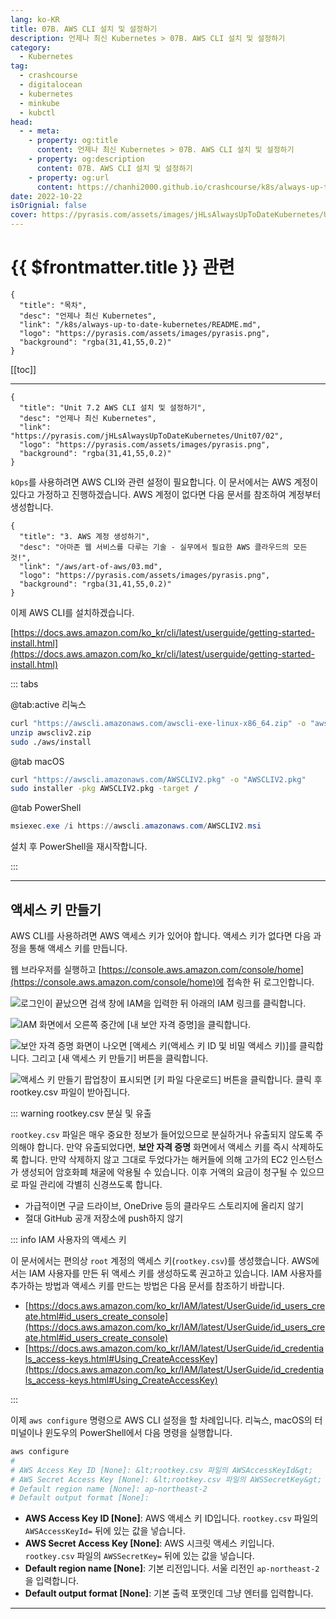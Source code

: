 ```yaml
---
lang: ko-KR
title: 07B. AWS CLI 설치 및 설정하기
description: 언제나 최신 Kubernetes > 07B. AWS CLI 설치 및 설정하기
category:
  - Kubernetes
tag:
  - crashcourse
  - digitalocean
  - kubernetes
  - minkube
  - kubctl
head:
  - - meta:
    - property: og:title
      content: 언제나 최신 Kubernetes > 07B. AWS CLI 설치 및 설정하기
    - property: og:description
      content: 07B. AWS CLI 설치 및 설정하기
    - property: og:url
      content: https://chanhi2000.github.io/crashcourse/k8s/always-up-to-date-kubernetes/07B.html
date: 2022-10-22
isOrignial: false
cover: https://pyrasis.com/assets/images/jHLsAlwaysUpToDateKubernetes/Unit07/1.png
---
```


# {{ $frontmatter.title }} 관련

```component VPCard
{
  "title": "목차",
  "desc": "언제나 최신 Kubernetes",
  "link": "/k8s/always-up-to-date-kubernetes/README.md",
  "logo": "https://pyrasis.com/assets/images/pyrasis.png",
  "background": "rgba(31,41,55,0.2)"
}
```

[[toc]]

---

```component VPCard
{
  "title": "Unit 7.2 AWS CLI 설치 및 설정하기",
  "desc": "언제나 최신 Kubernetes",
  "link": "https://pyrasis.com/jHLsAlwaysUpToDateKubernetes/Unit07/02",
  "logo": "https://pyrasis.com/assets/images/pyrasis.png",
  "background": "rgba(31,41,55,0.2)"
}
```

`kOps`를 사용하려면 AWS CLI와 관련 설정이 필요합니다. 이 문서에서는 AWS 계정이 있다고 가정하고 진행하겠습니다. AWS 계정이 없다면 다음 문서를 참조하여 계정부터 생성합니다.

```component VPCard
{
  "title": "3. AWS 계정 생성하기",
  "desc": "아마존 웹 서비스를 다루는 기술 - 실무에서 필요한 AWS 클라우드의 모든 것!",
  "link": "/aws/art-of-aws/03.md",
  "logo": "https://pyrasis.com/assets/images/pyrasis.png",
  "background": "rgba(31,41,55,0.2)"
}
```

이제 AWS CLI를 설치하겠습니다.

[https://docs.aws.amazon.com/ko_kr/cli/latest/userguide/getting-started-install.html](https://docs.aws.amazon.com/ko_kr/cli/latest/userguide/getting-started-install.html)

::: tabs

@tab:active <FontIcon icon="fa-brands fa-linux"/>리눅스

```sh
curl "https://awscli.amazonaws.com/awscli-exe-linux-x86_64.zip" -o "awscliv2.zip"
unzip awscliv2.zip
sudo ./aws/install
```

@tab <FontIcon icon="iconfont icon-macos"/>macOS

```sh
curl "https://awscli.amazonaws.com/AWSCLIV2.pkg" -o "AWSCLIV2.pkg"
sudo installer -pkg AWSCLIV2.pkg -target /
```

@tab <FontIcon icon="iconfont icon-powershell"/>PowerShell

```powershell
msiexec.exe /i https://awscli.amazonaws.com/AWSCLIV2.msi
```

설치 후 PowerShell을 재시작합니다.

:::

---

## 액세스 키 만들기

AWS CLI를 사용하려면 AWS 액세스 키가 있어야 합니다. 액세스 키가 없다면 다음 과정을 통해 액세스 키를 만듭니다.

웹 브라우저를 실행하고 [<FontIcon icon="fa-brands fa-aws"/>https://console.aws.amazon.com/console/home](https://console.aws.amazon.com/console/home)에 접속한 뒤 로그인합니다.

![ 로그인이 끝났으면 검색 창에 **IAM**을 입력한 뒤 아래의 **IAM** 링크를 클릭합니다.](https://pyrasis.com/assets/images/jHLsAlwaysUpToDateKubernetes/Unit07/1.png)

![IAM 화면에서 오른쪽 중간에 <FontIcon icon="iconfont icon-select"/>`[내 보안 자격 증명]`을 클릭합니다.](https://pyrasis.com/assets/images/jHLsAlwaysUpToDateKubernetes/Unit07/2.png)

![보안 자격 증명 화면이 나오면<FontIcon icon="iconfont icon-select"/> `[액세스 키(액세스 키 ID 및 비밀 액세스 키)]`를 클릭합니다. 그리고 <FontIcon icon="iconfont icon-select"/>`[새 액세스 키 만들기]` 버튼을 클릭합니다.](https://pyrasis.com/assets/images/jHLsAlwaysUpToDateKubernetes/Unit07/3.png)

![액세스 키 만들기 팝업창이 표시되면 <FontIcon icon="iconfont icon-select"/>`[키 파일 다운로드]` 버튼을 클릭합니다. 클릭 후 <FontIcon icon="fas fa-file-csv"/>`rootkey.csv` 파일이 받아집니다.](https://pyrasis.com/assets/images/jHLsAlwaysUpToDateKubernetes/Unit07/4.png)

::: warning <FontIcon icon="fas fa-file-csv"/>rootkey.csv 분실 및 유출

<FontIcon icon="fas fa-file-csv"/>`rootkey.csv` 파일은 매우 중요한 정보가 들어있으므로 분실하거나 유출되지 않도록 주의해야 합니다. 만약 유출되었다면, **보안 자격 증명** 화면에서 액세스 키를 즉시 삭제하도록 합니다. 만약 삭제하지 않고 그대로 두었다가는 해커들에 의해 고가의 EC2 인스턴스가 생성되어 암호화폐 채굴에 악용될 수 있습니다. 이후 거액의 요금이 청구될 수 있으므로 파일 관리에 각별히 신경쓰도록 합니다.

- 가급적이면 구글 드라이브, OneDrive 등의 클라우드 스토리지에 올리지 않기
- 절대 GitHub 공개 저장소에 push하지 않기

::: info IAM 사용자의 액세스 키

이 문서에서는 편의상 `root` 계정의 액세스 키(<FontIcon icon="fas fa-file-csv"/>`rootkey.csv`)를 생성했습니다. AWS에서는 IAM 사용자를 만든 뒤 액세스 키를 생성하도록 권고하고 있습니다. IAM 사용자를 추가하는 방법과 액세스 키를 만드는 방법은 다음 문서를 참조하기 바랍니다.

- [https://docs.aws.amazon.com/ko_kr/IAM/latest/UserGuide/id_users_create.html#id_users_create_console](https://docs.aws.amazon.com/ko_kr/IAM/latest/UserGuide/id_users_create.html#id_users_create_console) <!-- TODO: add VPCard -->
- [https://docs.aws.amazon.com/ko_kr/IAM/latest/UserGuide/id_credentials_access-keys.html#Using_CreateAccessKey](https://docs.aws.amazon.com/ko_kr/IAM/latest/UserGuide/id_credentials_access-keys.html#Using_CreateAccessKey) <!-- TODO: add VPCard -->

:::

이제 `aws configure` 명령으로 AWS CLI 설정을 할 차례입니다. 리눅스, macOS의 터미널이나 윈도우의 PowerShell에서 다음 명령을 실행합니다.

```sh
aws configure
# 
# AWS Access Key ID [None]: &lt;rootkey.csv 파일의 AWSAccessKeyId&gt;
# AWS Secret Access Key [None]: &lt;rootkey.csv 파일의 AWSSecretKey&gt;
# Default region name [None]: ap-northeast-2
# Default output format [None]:
```

- **AWS Access Key ID \[None\]**: AWS 액세스 키 ID입니다. <FontIcon icon="fas fa-file-csv"/>`rootkey.csv` 파일의 `AWSAccessKeyId=` 뒤에 있는 값을 넣습니다.
- **AWS Secret Access Key \[None\]**: AWS 시크릿 액세스 키입니다. <FontIcon icon="fas fa-file-csv"/>`rootkey.csv` 파일의 `AWSSecretKey=` 뒤에 있는 값을 넣습니다.
- **Default region name \[None\]**: 기본 리전입니다. 서울 리전인 `ap-northeast-2`을 입력합니다.
- **Default output format \[None\]**: 기본 출력 포맷인데 그냥 엔터를 입력합니다.

---

<TagLinks />